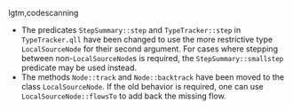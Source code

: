 lgtm,codescanning
* The predicates `StepSummary::step` and `TypeTracker::step` in `TypeTracker.qll` have been changed
  to use the more restrictive type `LocalSourceNode` for their second argument. For cases where
  stepping between non-`LocalSourceNode`s is required, the `StepSummary::smallstep` predicate may be
  used instead.
* The methods `Node::track` and `Node::backtrack` have been moved to the class `LocalSourceNode`. If
  the old behavior is required, one can use `LocalSourceNode::flowsTo` to add back the missing flow.

